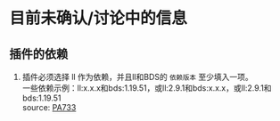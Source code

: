 # 目前未确认/讨论中的信息

## 插件的依赖

1. 插件必须选择 ll 作为依赖，并且ll和BDS的 `依赖版本` 至少填入一项。  
一些依赖示例：ll:x.x.x和bds:1.19.51，或ll:2.9.1和bds:x.x.x，或ll:2.9.1和bds:1.19.51  
source: [PA733](https://t.me/c/1777176448/70972)


